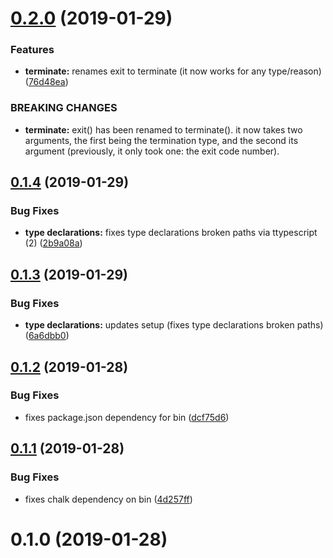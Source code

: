 # [0.2.0](https://github.com/rafamel/exits/compare/v0.1.4...v0.2.0) (2019-01-29)


### Features

* **terminate:** renames exit to terminate (it now works for any type/reason) ([76d48ea](https://github.com/rafamel/exits/commit/76d48ea))


### BREAKING CHANGES

* **terminate:** exit() has been renamed to terminate(). it now takes two arguments, the first being
the termination type, and the second its argument (previously, it only took one: the exit code
number).



## [0.1.4](https://github.com/rafamel/exits/compare/v0.1.3...v0.1.4) (2019-01-29)


### Bug Fixes

* **type declarations:** fixes type declarations broken paths via ttypescript (2) ([2b9a08a](https://github.com/rafamel/exits/commit/2b9a08a))



## [0.1.3](https://github.com/rafamel/exits/compare/v0.1.2...v0.1.3) (2019-01-29)


### Bug Fixes

* **type declarations:** updates setup (fixes type declarations broken paths) ([6a6dbb0](https://github.com/rafamel/exits/commit/6a6dbb0))



## [0.1.2](https://github.com/rafamel/exits/compare/v0.1.1...v0.1.2) (2019-01-28)


### Bug Fixes

* fixes package.json dependency for bin ([dcf75d6](https://github.com/rafamel/exits/commit/dcf75d6))



## [0.1.1](https://github.com/rafamel/exits/compare/v0.1.0...v0.1.1) (2019-01-28)


### Bug Fixes

* fixes chalk dependency on bin ([4d257ff](https://github.com/rafamel/exits/commit/4d257ff))



# 0.1.0 (2019-01-28)



